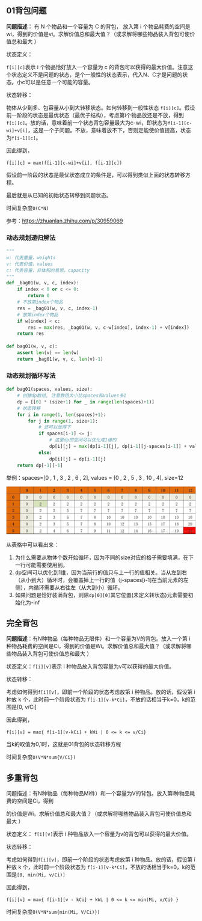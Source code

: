 ## 01背包问题

**问题描述：** 有 N 个物品和一个容量为 C 的背包， 放入第 i 个物品耗费的空间是wi，得到的价值是vi。求解价值总和最大值？（或求解将哪些物品装入背包可使价值总和最大 ）

状态定义：

 `f[i][c]`表示 i 个物品恰好放入一个容量为 c 的背包可以获得的最大价值。注意这个状态定义不是问题的状态，是个一般性的状态表示，代入N、C才是问题的状态。小c可以是任意一个可能的容量。

状态转移：

物体从少到多、包容量从小到大转移状态。如何转移到一般性状态 `f[i][c]`。假设前一阶段的状态是最优状态（最优子结构），考虑第i个物品放还是不放，得到 `f[i][c]`。放的话，意味着前一个状态背包容量最大为c-wi，即状态为`f[i-1][c-wi]+v[i]`，这是一个子问题。不放，意味着放不下，否则定能使价值提高，状态为`f[i-1][c]`。

因此得到，

 `f[i][c] = max(f[i-1][c-wi]+v[i], f[i-1][c])`

假设前一阶段的状态是最优状态成立的条件是，可以得到类似上面的状态转移方程。

最后就是从已知的初始状态转移到问题状态。

 时间复杂度`O(C*N) `

参考：https://zhuanlan.zhihu.com/p/30959069

### 动态规划递归解法

```python
"""
w: 代表重量，weights
v: 代表价值，values
c: 代表容量，非体积的意思，capacity
"""
def _bag01(w, v, c, index):
    if index < 0 or c <= 0:
        return 0
    # 不放第index个物品
    res = _bag01(w, v, c, index-1)
    # 放第index个物品
	if w[index] < c:
        res = max(res, _bag01(w, v, c-w[index], index-1) + v[index])
    return res

def bag01(w, v, c):
    assert len(v) == len(w)
    return _bag01(w, v, c, len(v)-1)
```

### 动态规划循环写法

```python
def bag01(spaces, values, size):
    # 创建dp数组, 注意数组大小比spaces和values多1
    dp = [[0] * (size+1) for _ in range(len(spaces)+1)]
    # 状态转移
    for i in range(1, len(spaces)+1):
        for j in range(1, size+1):
            # 还可以放得下
            if spaces[i-1] <= j:
                # 这里dp的空间可以优化成1维的
            	dp[i][j] = max(dp[i-1][j], dp[i-1][j-spaces[i-1]] + values[i-1])
            else:
                dp[i][j] = dp[i-1][j]
    return dp[-1][-1]
```

举例：spaces=[0 , 1 , 3 , 2 , 6 , 2], values = [0 , 2 , 5 , 3 , 10 , 4], size=12

![img](assets/%E5%8A%A8%E6%80%81%E8%A7%84%E5%88%92%E4%B9%8B%E8%83%8C%E5%8C%85%E6%A8%A1%E5%9E%8B/20170402135953834.jpg)

从表格中可以看出来：

1. 为什么需要从物体个数开始循环，因为不同的size对应的格子需要填满，在下一行可能需要使用到。
2. dp空间可以优化到1维，因为当前行的值只与上一行的值相关。当从左到右（从小到大）循环时，会覆盖掉上一行的值（j-spaces[i-1]在当前元素的左侧），内循环需要从右往左（从大到小）循环。
3. 如果问题是恰好装满背包，则除`dp[0][0]`其它位置(未定义转状态)元素需要初始化为-inf

## 完全背包

**问题描述**：有N种物品（每种物品无限件）和一个容量为V的背包。放入一个第 i 种物品耗费的空间是Ci，得到的价值是Wi。求解价值总和最大值？（或求解将哪些物品装入背包可使价值总和最大 ）

状态定义：`f[i][v]`表示 i 种物品放入背包容量为v可以获得的最大价值。

状态转移：

考虑如何得到`f[i][v]`，即前一个阶段的状态考虑放第 i 种物品。放的话，假设第 i 种放 k 个，此时前一个阶段状态为 `f[i-1][v-k*Ci]`，不放的话相当于k=0，k的范围是[0, v/Ci]

因此得到，

`f[i][v] = max{ f[i-1][v-kCi] + kWi | 0 <= k <= v/Ci}`

 当k的取值为0,1时，这就是01背包的状态转移方程 

 时间复杂度`O(V*N*sum{V/Ci}) `



## 多重背包

问题描述：有N种物品（每种物品Mi件）和一个容量为V的背包。放入第i种物品耗费的空间是Ci，得到

的价值是Wi。求解价值总和最大值？（或求解将哪些物品装入背包可使价值总和最大 ）

状态定义： `f[i][v]`表示 i 种物品放入一个容量为v的背包可以获得的最大价值。 

状态转移：

考虑如何得到`f[i][v]`，即前一个阶段的状态考虑放第 i 种物品。放的话，假设第 i 种放 k 个，此时前一个阶段状态为 `f[i-1][v-k*Ci]`，不放的话相当于k=0，k的范围是`[0, min(Mi, v/Ci)]`

因此得到，

` f[i][v] = max{ f[i-1][v - kCi] + kWi | 0 <= k <= min(Mi, v/Ci) } `

 时间复杂度`O(V*N*sum{min(Mi, V/Ci)}) `

